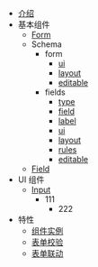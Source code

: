 - [介绍](/)
- 基本组件
    - [Form](/form.md)
    - Schema
      - form
        - [ui](/schema/form/ui.md)
        - [layout](/schema/form/layout.md)
        - [editable](/schema/form/editable.md)
      - fields
        - [type](/schema/fields/type.md)
        - [field](/schema/fields/field.md)
        - [label](/schema/fields/label)
        - [ui](/schema/fields/ui)
        - [layout](/schema/fields/layout)
        - [rules](/schema/fields/rules)
        - [editable](/schema/fields/editable)
    - [Field](/field.md)
- UI 组件
    - [Input](/component/input.md)
       - 111
         - 222
- 特性
    - [组件实例](/feature/ref.md)
    - [表单校验](/feature/validate.md)
    - [表单联动](/feature/linkage.md)